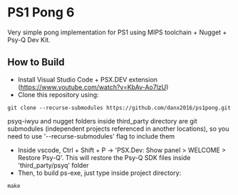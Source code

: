 # PS1 Pong 6

Very simple pong implementation for PS1 using MIPS toolchain + Nugget + Psy-Q Dev Kit.


## How to Build ##

* Install Visual Studio Code + PSX.DEV extension (https://www.youtube.com/watch?v=KbAv-Ao7lzU)
* Clone this repository using:
```
git clone --recurse-submodules https://github.com/danx2016/ps1pong.git
```
psyq-iwyu and nugget folders inside third_party directory are git submodules (independent projects referenced in another locations), so you need to use '--recurse-submodules' flag to include them 
* Inside vscode, Ctrl + Shift + P -> 'PSX.Dev: Show panel > WELCOME > Restore Psy-Q'. This will restore the Psy-Q SDK files inside 'third_party/psyq' folder
* Then, to build ps-exe, just type inside project directory:
```
make
```

